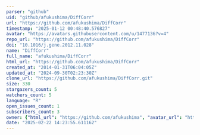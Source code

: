 ```yaml
---
parser: "github"
uid: "github/afukushima/DiffCorr"
url: "https://github.com/afukushima/DiffCorr"
timestamp: "2025-01-12 00:48:40.576827"
avatar: "https://avatars.githubusercontent.com/u/1477136?v=4"
repo_url: "https://github.com/afukushima/DiffCorr"
doi: "10.1016/j.gene.2012.11.028"
name: "DiffCorr"
full_name: "afukushima/DiffCorr"
html_url: "https://github.com/afukushima/DiffCorr"
created_at: "2014-01-31T06:04:05Z"
updated_at: "2024-09-30T02:23:30Z"
clone_url: "https://github.com/afukushima/DiffCorr.git"
size: 330
stargazers_count: 5
watchers_count: 5
language: "R"
open_issues_count: 1
subscribers_count: 3
owner: {"html_url": "https://github.com/afukushima", "avatar_url": "https://avatars.githubusercontent.com/u/1477136?v=4", "login": "afukushima", "type": "User"}
date: "2025-02-22 14:23:55.611162"
---
```

